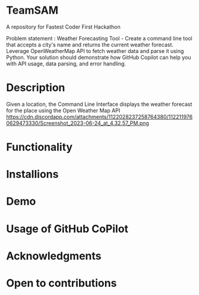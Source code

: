 # TeamSAM
A repository for Fastest Coder First Hackathon

Problem statement : Weather Forecasting Tool - Create a command line tool that accepts a city's name and returns the current weather forecast. Leverage OpenWeatherMap API to fetch weather data and parse it using Python. Your solution should demonstrate how GitHub Copilot can help you with API usage, data parsing, and error handling.

# Description
Given a location, the Command Line Interface displays the weather forecast for the place using the Open Weather Map API
https://cdn.discordapp.com/attachments/1122028237258764380/1122119760629473330/Screenshot_2023-06-24_at_4.32.57_PM.png
# Functionality
# Installions
# Demo
# Usage of GitHub CoPilot
# Acknowledgments 
# Open to contributions
